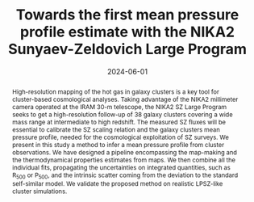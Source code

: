 ---
title: "Towards the first mean pressure profile estimate with the NIKA2 Sunyaev-Zeldovich Large Program"
collection: "publications"
category: "co_procs"
permalink: /publications/2024EPJWC29300024H
link: https://ui.adsabs.harvard.edu/abs/2024EPJWC.29300024H/abstract
date: 2024-06-01
venue: "mm Universe 2023 - Observing the Universe at mm Wavelengths"
citation: "Nersesian, A., Adam, R., Ade, P., et al. (2024), mm Universe 2023 - Observing the Universe at mm Wavelengths, 293, 00034."
abstract: "High-resolution mapping of the hot gas in galaxy clusters is a key tool for cluster-based cosmological analyses. Taking advantage of the NIKA2 millimeter camera operated at the IRAM 30-m telescope, the NIKA2 SZ Large Program seeks to get a high-resolution follow-up of 38 galaxy clusters covering a wide mass range at intermediate to high redshift. The measured SZ fluxes will be essential to calibrate the SZ scaling relation and the galaxy clusters mean pressure profile, needed for the cosmological exploitation of SZ surveys. We present in this study a method to infer a mean pressure profile from cluster observations. We have designed a pipeline encompassing the map-making and the thermodynamical properties estimates from maps. We then combine all the individual fits, propagating the uncertainties on integrated quantities, such as R<SUB>500</SUB> or P<SUB>500</SUB>, and the intrinsic scatter coming from the deviation to the standard self-similar model. We validate the proposed method on realistic LPSZ-like cluster simulations."
---